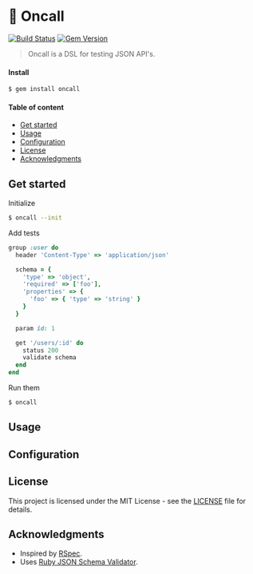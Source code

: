 # 🤙 Oncall

[![Build Status](https://travis-ci.org/koenwoortman/oncall.svg?branch=master)](https://travis-ci.org/koenwoortman/oncall)
[![Gem Version](https://badge.fury.io/rb/oncall.svg)](https://badge.fury.io/rb/oncall)

> Oncall is a DSL for testing JSON API's.

#### Install
```sh
$ gem install oncall
```


#### Table of content

* [Get started](#get-started)
* [Usage](#usage)
* [Configuration](#configuration)
* [License](#license)
* [Acknowledgments](#acknowledgments)


## Get started

Initialize
```sh
$ oncall --init
```

Add tests
```ruby
group :user do
  header 'Content-Type' => 'application/json'

  schema = {
    'type' => 'object',
    'required' => ['foo'],
    'properties' => {
      'foo' => { 'type' => 'string' }
    }
  }

  param id: 1

  get '/users/:id' do
    status 200
    validate schema
  end
end
```

Run them
```sh
$ oncall
```

## Usage


## Configuration


## License

This project is licensed under the MIT License - see the [LICENSE](LICENSE) file for details.


## Acknowledgments

*  Inspired by [RSpec](https://github.com/rspec/rspec).
*  Uses [Ruby JSON Schema Validator](https://github.com/ruby-json-schema/json-schema).
